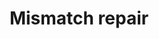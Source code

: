 ---
annotations:
- id: PW:0000662
  parent: regulatory pathway
  type: Pathway Ontology
  value: mismatch repair pathway
authors:
- MaintBot
- Khanspers
- Thomas
- Ddigles
- Fehrhart
description: 'DNA mismatch repair is a system for recognizing and repairing erroneous
  insertion, deletion and mis-incorporation of bases that can arise during DNA replication
  and recombination, as well as repairing some forms of DNA damage  Source: [[wikipedia:DNA_mismatch_repair|wikipedia]].'
last-edited: 2019-06-27
organisms:
- Anopheles gambiae
redirect_from:
- /index.php/Pathway:WP1233
- /instance/WP1233
revision: null
schema-jsonld:
- '@context': https://schema.org/
  '@id': https://wikipathways.github.io/pathways/WP1233.html
  '@type': Dataset
  creator:
    '@type': Organization
    name: WikiPathways
  description: 'DNA mismatch repair is a system for recognizing and repairing erroneous
    insertion, deletion and mis-incorporation of bases that can arise during DNA replication
    and recombination, as well as repairing some forms of DNA damage  Source: [[wikipedia:DNA_mismatch_repair|wikipedia]].'
  keywords:
  - EXO1
  - LIG1
  - MLH1
  - MSH2
  - MSH6
  - PCNA
  - POLD1
  - RFC1
  - RPA1
  license: CC0
  name: Mismatch repair
seo: CreativeWork
title: Mismatch repair
wpid: WP1233
---